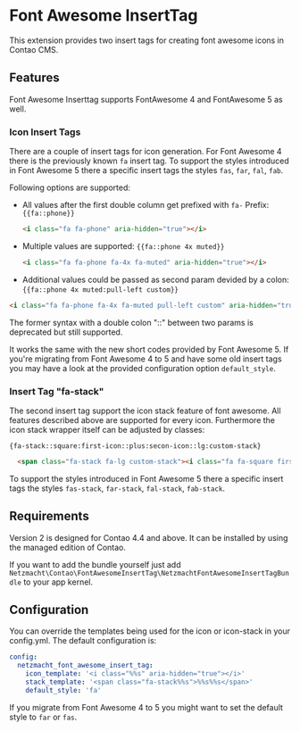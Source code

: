Font Awesome InsertTag
======================

This extension provides two insert tags for creating font awesome icons in Contao CMS.

Features
--------

Font Awesome Inserttag supports FontAwesome 4 and FontAwesome 5 as well.

### Icon Insert Tags

There are a couple of insert tags for icon generation. For Font Awesome 4 there is the previously known `fa` insert tag.
To support the styles introduced in Font Awesome 5 there a specific insert tags the styles `fas`, `far`, `fal`, `fab`. 

Following options are supported:
 * All values after the first double column get prefixed with `fa-` Prefix: `{{fa::phone}}` 
   ```html
   <i class="fa fa-phone" aria-hidden="true"></i>
   ```
 * Multiple values are supported: `{{fa::phone 4x muted}}`
   ```html
   <i class="fa fa-phone fa-4x fa-muted" aria-hidden="true"></i>
   ```
 * Additional values could be passed as second param devided by a colon: `{{fa::phone 4x muted:pull-left custom}}`
  ```html
  <i class="fa fa-phone fa-4x fa-muted pull-left custom" aria-hidden="true"></i>
  ```
  The former syntax with a double colon "::" between two params is deprecated but still supported.

It works the same with the new short codes provided by Font Awesome 5. If you're migrating from Font Awesome 4 to 5 and
have some old insert tags you may have a look at the provided configuration option `default_style`.


### Insert Tag "fa-stack"

The second insert tag support the icon stack feature of font awesome. All features described above are supported for
every icon. Furthermore the icon stack wrapper itself can be adjusted by classes:

`{fa-stack::square:first-icon::plus:secon-icon::lg:custom-stack}`

```html
  <span class="fa-stack fa-lg custom-stack"><i class="fa fa-square first-icon" aria-hidden="true"></i><i class="fa fa-plus second-icon" aria-hidden="true"></i></span>
```

To support the styles introduced in Font Awesome 5 there a specific insert tags the styles `fas-stack`, `far-stack`, `fal-stack`, `fab-stack`.

Requirements
------------

Version 2 is designed for Contao 4.4 and above. It can be installed by using the managed edition of Contao.

If you want to add the bundle yourself just add `Netzmacht\Contao\FontAwesomeInsertTag\NetzmachtFontAwesomeInsertTagBundle` 
to your app kernel.


Configuration
-------------

You can override the templates being used for the icon or icon-stack in your config.yml. The default configuration is:

```yaml
config:
  netzmacht_font_awesome_insert_tag:
    icon_template: '<i class="%%s" aria-hidden="true"></i>'
    stack_template: '<span class="fa-stack%%s">%%s%%s</span>'
    default_style: 'fa'
```

If you migrate from Font Awesome 4 to 5 you might want to set the default style to `far` or `fas`.

